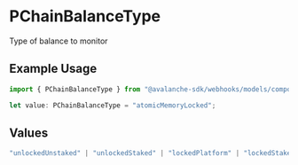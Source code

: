 # PChainBalanceType

Type of balance to monitor

## Example Usage

```typescript
import { PChainBalanceType } from "@avalanche-sdk/webhooks/models/components";

let value: PChainBalanceType = "atomicMemoryLocked";
```

## Values

```typescript
"unlockedUnstaked" | "unlockedStaked" | "lockedPlatform" | "lockedStakeable" | "lockedStaked" | "pendingStaked" | "atomicMemoryUnlocked" | "atomicMemoryLocked"
```